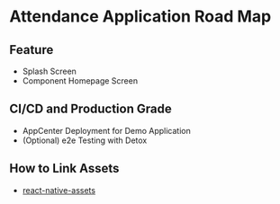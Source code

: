 # Attendance Application Road Map

## Feature

- Splash Screen
- Component Homepage Screen

## CI/CD and Production Grade

- AppCenter Deployment for Demo Application
- (Optional) e2e Testing with Detox

## How to Link Assets

- [react-native-assets](https://www.npmjs.com/package/react-native-asset)
